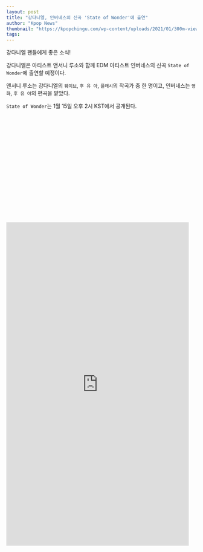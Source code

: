 ```yaml
---
layout: post
title: "강다니엘, 인버네스의 신곡 'State of Wonder'에 출연"
author: "Kpop News"
thumbnail: "https://kpopchingu.com/wp-content/uploads/2021/01/300m-views-2021-01-04T112822.088-890x512.png"
tags: 
---
```



강다니엘 팬들에게 좋은 소식!

강다니엘은 아티스트 앤서니 루소와 함께 EDM 아티스트 인버네스의 신곡 `State of Wonder`에 출연할 예정이다.

앤서니 루소는 강다니엘의 `웨이브`, `후 유 아`, `플래시`의 작곡가 중 한 명이고, 인버네스는 `영화`, `후 유 아`의 편곡을 맡았다.

`State of Wonder`는 1월 15일 오후 2시 KST에서 공개된다.


<div class="video_wrapper" style="padding-top: 56.25%;">
    <iframe id="twitter-widget-0" scrolling="no" frameborder="0" allowtransparency="true" allowfullscreen="true" class="" style="position: static; visibility: visible; width: 483px; height: 855px; display: block; flex-grow: 1;" title="Twitter Tweet" src="https://platform.twitter.com/embed/Tweet.html?dnt=false&amp;embedId=twitter-widget-0&amp;frame=false&amp;hideCard=false&amp;hideThread=false&amp;id=1345882635197935617&amp;lang=en&amp;origin=https%3A%2F%2Fkpopchingu.com%2F2021%2F01%2F04%2Fkang-daniel-will-delight-fans-on-inverness-new-track-state-of-wonder%2F&amp;theme=light&amp;widgetsVersion=889aa01%3A1612811843556&amp;width=550px" data-tweet-id="1345882635197935617"></iframe>
</div>
